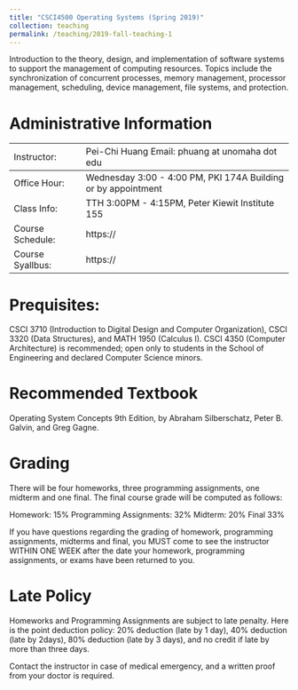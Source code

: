 ```yaml
---
title: "CSCI4500 Operating Systems (Spring 2019)"
collection: teaching
permalink: /teaching/2019-fall-teaching-1
---
```


Introduction to the theory, design, and implementation of software systems to support the management of computing resources. Topics include the synchronization of concurrent processes, memory management, processor management, scheduling, device management, file systems, and protection.

# Administrative Information
| <span style="font-weight:normal"> Instructor:</span>|<span style="font-weight:normal">Pei-Chi Huang Email: phuang at unomaha dot edu</span>|
|:---------------- |:-------------------------------------------------------------|
| Office Hour:     | Wednesday 3:00 - 4:00 PM, PKI 174A Building or by appointment|
| Class Info:      | TTH 3:00PM - 4:15PM, Peter Kiewit Institute 155              | 
| Course Schedule: | https://                                                     | 
| Course Syallbus: | https://                                                     | 

# Prequisites:	
CSCI 3710 (Introduction to Digital Design and Computer Organization), CSCI 3320 (Data Structures), and MATH 1950 (Calculus I). CSCI 4350 (Computer Architecture) is recommended; open only to students in the School of Engineering and declared Computer Science minors.

# Recommended Textbook
Operating System Concepts 9th Edition, by Abraham Silberschatz, Peter B. Galvin, and Greg Gagne.

# Grading
There will be four homeworks, three programming assignments, one midterm and one final.
The final course grade will be computed as follows:

Homework: 15%
Programming Assignments: 32%
Midterm: 20%
Final 33%

If you have questions regarding the grading of homework, programming assignments, midterms and final, you MUST come to see the instructor WITHIN ONE WEEK after the date your homework, programming assignments, or exams have been returned to you.

# Late Policy
Homeworks and Programming Assignments are subject to late penalty. Here is the point deduction policy: 20% deduction (late by 1 day), 40% deduction (late by 2days), 80% deduction (late by 3 days), and no credit if late by more than three days. 

Contact the instructor in case of medical emergency, and a written proof from your doctor is required.
